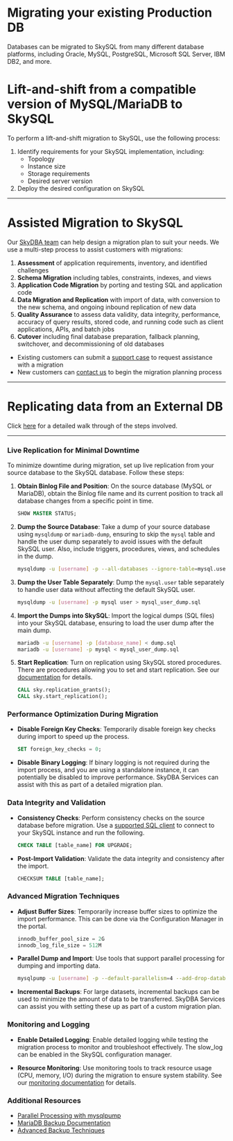 # Migrating your existing Production DB

Databases can be migrated to SkySQL from many different database platforms, including Oracle, MySQL, PostgreSQL, Microsoft SQL Server, IBM DB2, and more.

# Lift-and-shift from a compatible version of MySQL/MariaDB to SkySQL

To perform a lift-and-shift migration to SkySQL, use the following process:

1. Identify requirements for your SkySQL implementation, including:
    - Topology
    - Instance size
    - Storage requirements
    - Desired server version
2. Deploy the desired configuration on SkySQL

---

# Assisted Migration to SkySQL

Our [SkyDBA team](https://skysqlinc.github.io/skysql-docs/FractionalDBA/) can help design a migration plan to suit your needs. We use a multi-step process to assist customers with migrations:

1. **Assessment** of application requirements, inventory, and identified challenges
2. **Schema Migration** including tables, constraints, indexes, and views
3. **Application Code Migration** by porting and testing SQL and application code
4. **Data Migration and Replication** with import of data, with conversion to the new schema, and ongoing inbound replication of new data
5. **Quality Assurance** to assess data validity, data integrity, performance, accuracy of query results, stored code, and running code such as client applications, APIs, and batch jobs
6. **Cutover** including final database preparation, fallback planning, switchover, and decommissioning of old databases

- Existing customers can submit a [support case](https://app.skysql.com/dashboard) to request assistance with a migration
- New customers can [contact us](mailto:support@skysql.com) to begin the migration planning process

---

# Replicating data from an External DB
Click [here](Replicating%20data%20from%20external%20DB%20cdf15e1cd8d24880858d6cd2f50d8fd2.md) for a detailed walk through of the steps involved.

---

### Live Replication for Minimal Downtime

To minimize downtime during migration, set up live replication from your source database to the SkySQL database. Follow these steps:

1. **Obtain Binlog File and Position**: On the source database (MySQL or MariaDB), obtain the Binlog file name and its current position to track all database changes from a specific point in time.

    ```sql
    SHOW MASTER STATUS;
    ```

2. **Dump the Source Database**: Take a dump of your source database using `mysqldump` or `mariadb-dump`, ensuring to skip the `mysql` table and handle the user dump separately to avoid issues with the default SkySQL user. Also, include triggers, procedures, views, and schedules in the dump.

    ```bash
    mysqldump -u [username] -p --all-databases --ignore-table=mysql.user --routines --triggers --events --skip-lock-tables > dump.sql
    ```

3. **Dump the User Table Separately**: Dump the `mysql.user` table separately to handle user data without affecting the default SkySQL user.

    ```bash
    mysqldump -u [username] -p mysql user > mysql_user_dump.sql
    ```

4. **Import the Dumps into SkySQL**: Import the logical dumps (SQL files) into your SkySQL database, ensuring to load the user dump after the main dump.

    ```bash
    mariadb -u [username] -p [database_name] < dump.sql
    mariadb -u [username] -p mysql < mysql_user_dump.sql
    ```

5. **Start Replication**: Turn on replication using SkySQL stored procedures. There are procedures allowing you to set and start replication. See our [documentation](https://skysqlinc.github.io/skysql-docs/Reference%20Guide/Sky%20Stored%20Procedures/) for details.

    ```sql
    CALL sky.replication_grants();
    CALL sky.start_replication();
    ```

### Performance Optimization During Migration

- **Disable Foreign Key Checks**: Temporarily disable foreign key checks during import to speed up the process.

    ```sql
    SET foreign_key_checks = 0;
    ```

- **Disable Binary Logging**: If binary logging is not required during the import process, and you are using a standalone instance, it can potentially be disabled to improve performance. SkyDBA Services can assist with this as part of a detailed migration plan.

### Data Integrity and Validation

- **Consistency Checks**: Perform consistency checks on the source database before migration. Use a [supported SQL client](https://skysqlinc.github.io/skysql-docs/Connecting%20to%20Sky%20DBs/) to connect to your SkySQL instance and run the following.

    ```sql
    CHECK TABLE [table_name] FOR UPGRADE;
    ```

- **Post-Import Validation**: Validate the data integrity and consistency after the import.

    ```sql
    CHECKSUM TABLE [table_name];
    ```

### Advanced Migration Techniques

- **Adjust Buffer Sizes**: Temporarily increase buffer sizes to optimize the import performance. This can be done via the Configuration Manager in the portal.

    ```sql
    innodb_buffer_pool_size = 2G
    innodb_log_file_size = 512M
    ```

- **Parallel Dump and Import**: Use tools that support parallel processing for dumping and importing data.

    ```bash
    mysqlpump -u [username] -p --default-parallelism=4 --add-drop-database --databases [database_name] > dump.sql
    ```

- **Incremental Backups**: For large datasets, incremental backups can be used to minimize the amount of data to be transferred. SkyDBA Services can assist you with setting these up as part of a custom migration plan.

### Monitoring and Logging

- **Enable Detailed Logging**: Enable detailed logging while testing the migration process to monitor and troubleshoot effectively. The slow_log can be enabled in the SkySQL configuration manager.

- **Resource Monitoring**: Use monitoring tools to track resource usage (CPU, memory, I/O) during the migration to ensure system stability. See our [monitoring documentation](https://skysqlinc.github.io/skysql-docs/Portal%20features/Service%20Monitoring%20Panels/) for details.

### Additional Resources

- [Parallel Processing with mysqlpump](https://dev.mysql.com/doc/mysqlpump/en/)
- [MariaDB Backup Documentation](https://mariadb.com/kb/en/mariadb-backup-overview/)
- [Advanced Backup Techniques](https://mariadb.com/kb/en/backup-and-restore-overview/)

